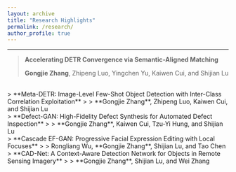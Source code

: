 ```yaml
---
layout: archive
title: "Research Highlights"
permalink: /research/
author_profile: true
---
```



------


> **Accelerating DETR Convergence via Semantic-Aligned Matching**
>  
> **Gongjie Zhang**, Zhipeng Luo, Yingchen Yu, Kaiwen Cui, and Shijian Lu
<br/>
> **Meta-DETR: Image-Level Few-Shot Object Detection with Inter-Class Correlation Exploitation**
>  
> **Gongjie Zhang**, Zhipeng Luo, Kaiwen Cui, and Shijian Lu
<br/>
> **Defect-GAN: High-Fidelity Defect Synthesis for Automated Defect Inspection**
>  
> **Gongjie Zhang**, Kaiwen Cui, Tzu-Yi Hung, and Shijian Lu
<br/>
> **Cascade EF-GAN: Progressive Facial Expression Editing with Local Focuses**
>  
> Rongliang Wu, **Gongjie Zhang**, Shijian Lu, and Tao Chen
<br/>
> **CAD-Net: A Context-Aware Detection Network for Objects in Remote Sensing Imagery**
>  
> **Gongjie Zhang**, Shijian Lu, and Wei Zhang
